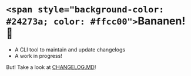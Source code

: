 # `<span style="background-color: #24273a; color: #ffcc00">`Bananen! 🍌

- A CLI tool to maintain and update changelogs
- A work in progress!

But! Take a look at [CHANGELOG.MD](https://strawmelonjuice.com/?p=projects/bananen/changelog "Go to Strawmelonjuice.com to show changelog.")!
